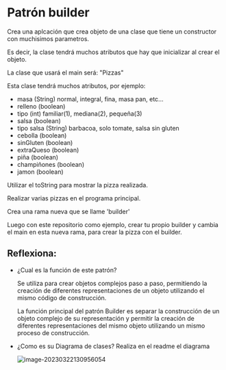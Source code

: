 # Patrón builder

Crea una aplcación que crea objeto de una clase que tiene un constructor con muchisimos parametros.

Es decir, la clase tendrá muchos atributos que hay que inicializar al crear el objeto.

La clase que usará el main será: "Pizzas"

Esta clase tendrá muchos atributos, por ejemplo:

- masa (String) normal, integral, fina, masa pan, etc...
- relleno (boolean)
- tipo (int) familiar(1), mediana(2), pequeña(3)
- salsa (boolean)
- tipo salsa (String) barbacoa, solo tomate, salsa sin gluten
- cebolla (boolean)
- sinGluten (boolean)
- extraQueso (boolean)
- piña (boolean)
- champiñones (boolean)
- jamon (boolean)

Utilizar el toString para mostrar la pizza realizada.

Realizar varias pizzas en el programa principal.

Crea una rama nueva que se llame 'builder'

Luego con este repositorio como ejemplo, crear tu propio builder y cambia el main en esta nueva rama, para crear la pizza con el builder.

## Reflexiona:

- ¿Cual es la función de este patrón?

  Se utiliza para crear objetos complejos paso a paso, permitiendo la creación de diferentes representaciones de un objeto utilizando el mismo código de construcción.

  La función principal del patrón Builder es separar la construcción de un objeto complejo de su representación y permitir la creación de diferentes representaciones del mismo objeto utilizando un mismo proceso de construcción.

- ¿Como es su Diagrama de clases? Realiza en el readme el diagrama

  ![image-20230322130956054](C:\Users\Bule\AppData\Roaming\Typora\typora-user-images\image-20230322130956054.png)

  